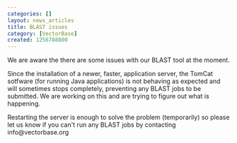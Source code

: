 ```yaml
---
categories: []
layout: news_articles
title: BLAST issues
category: [VectorBase]
created: 1256788800
---
```

We are aware the there are some issues with our BLAST tool at the moment.
<p>Since the installation of a newer, faster, application server, the TomCat sotfware (for running Java applications) is not behaving as expected and will sometimes stops completely, preventing any BLAST jobs to be submitted. We are working on this and are trying to figure out what is happening.<p>
Restarting the server is enough to solve the problem (temporarily) so please let us know if you can't run any BLAST jobs by contacting info@vectorbase.org
